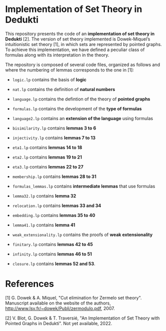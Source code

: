 # Implementation of Set Theory in Dedukti

This repository presents the code of an **implementation of set theory in Dedukti** [2]. The version of set theory implemented is Dowek-Miquel’s intuitionistic set theory [1], in which sets are represented by pointed graphs. To achieve this implementation, we have defined a peculiar class of formulas along with its interpretation in the theory. 

The repository is composed of several code files, organized as follows and where the numbering of lemmas corresponds to the one in [1]:

- `logic.lp` contains the basis of **logic**

- `nat.lp` contains the definition of **natural numbers**

- `language.lp` contains the defintion of the theory of **pointed graphs**

- `formulas.lp` contains the development of the **type of formulas**

- `language2.lp` contains an **extension of the language** using formulas

- `bisimilarity.lp` contains **lemmas 3 to 6**

- `injectivity.lp` contains **lemmas 7 to 13**

- `eta1.lp` contains **lemmas 14 to 18**

- `eta2.lp` contains **lemmas 19 to 21**

- `eta3.lp` contains **lemmas 22 to 27**

- `membership.lp` contains **lemmas 28 to 31**

- `formulas_lemmas.lp` contains **intermediate lemmas** that use formulas

- `lemma32.lp` contains **lemma 32**

- `relocation.lp` contains **lemmas 33 and 34**

- `embedding.lp` contains **lemmas 35 to 40**

- `lemma41.lp` contains **lemma 41**

- `weak_extensionality.lp` contains the proofs of **weak extensionality**

- `finitary.lp` contains **lemmas 42 to 45**

- `infinity.lp` contains **lemmas 46 to 51**

- `closure.lp` contains **lemmas 52 and 53**.


# References

[1] G. Dowek & A. Miquel, "Cut elimination for Zermelo set theory". Manuscript available on the website of the authors, http://www.lsv.fr/~dowek/Publi/zermodulo.pdf, 2007.

[2] V. Blot, G. Dowek & T. Traversié, "An Implementation of Set Theory with Pointed Graphs in Dedukti". Not yet available, 2022.
